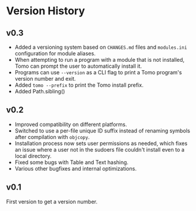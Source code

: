 # Version History

## v0.3

- Added a versioning system based on `CHANGES.md` files and `modules.ini`
  configuration for module aliases.
- When attempting to run a program with a module that is not installed, Tomo
  can prompt the user to automatically install it.
- Programs can use `--version` as a CLI flag to print a Tomo program's version
  number and exit.
- Added `tomo --prefix` to print the Tomo install prefix.
- Added Path.sibling()

## v0.2

- Improved compatibility on different platforms.
- Switched to use a per-file unique ID suffix instead of renaming symbols after
  compilation with `objcopy`.
- Installation process now sets user permissions as needed, which fixes an
  issue where a user not in the sudoers file couldn't install even to a local
  directory.
- Fixed some bugs with Table and Text hashing.
- Various other bugfixes and internal optimizations.

## v0.1

First version to get a version number.
